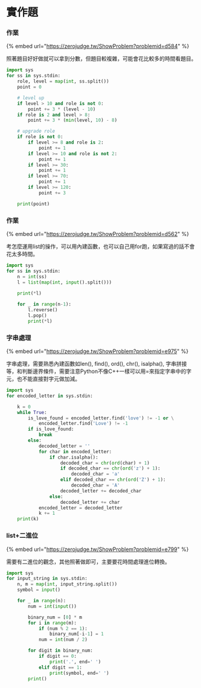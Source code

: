 # 實作題

### 作業

{% embed url="https://zerojudge.tw/ShowProblem?problemid=d584" %}

照著題目好好做就可以拿到分數，但題目較複雜，可能會花比較多的時間看題目。

```python
import sys
for ss in sys.stdin:
    role, level = map(int, ss.split())
    point = 0

    # level up
    if level > 10 and role is not 0:
        point += 3 * (level - 10)
    if role is 2 and level > 8:
        point += 3 * (min(level, 10) - 8)

    # upgrade role
    if role is not 0:
        if level >= 8 and role is 2:
            point += 1
        if level >= 10 and role is not 2:
            point += 1
        if level >= 30:
            point += 1
        if level >= 70:
            point += 1
        if level >= 120:
            point += 3

    print(point)
```

### 作業

{% embed url="https://zerojudge.tw/ShowProblem?problemid=d562" %}

考怎麼運用list的操作，可以用內建函數，也可以自己用for跑，如果寫過的話不會花太多時間。

```python
import sys
for ss in sys.stdin:
    n = int(ss)
    l = list(map(int, input().split()))

    print(*l)
    
    for _ in range(n-1):
        l.reverse()
        l.pop()
        print(*l)
```

### 字串處理

{% embed url="https://zerojudge.tw/ShowProblem?problemid=e975" %}

字串處理，需要熟悉內建函數如len\(\), find\(\), ord\(\), chr\(\), isalpha\(\), 字串拼接等，和判斷邊界條件，需要注意Python不像C++一樣可以用=來指定字串中的字元，也不能直接對字元做加減。

```python
import sys
for encoded_letter in sys.stdin:

    k = 0
    while True:
        is_love_found = encoded_letter.find('love') != -1 or \
            encoded_letter.find('Love') != -1
        if is_love_found:
            break
        else:
            decoded_letter = ''
            for char in encoded_letter:
                if char.isalpha():
                    decoded_char = chr(ord(char) + 1)
                    if decoded_char == chr(ord('z') + 1):
                        decoded_char = 'a'
                    elif decoded_char == chr(ord('Z') + 1):
                        decoded_char = 'A'
                    decoded_letter += decoded_char
                else:
                    decoded_letter += char
            encoded_letter = decoded_letter
            k += 1
    print(k)
```

### list+二進位

{% embed url="https://zerojudge.tw/ShowProblem?problemid=e799" %}

需要有二進位的觀念，其他照著做即可，主要要花時間處理進位轉換。

```python
import sys
for input_string in sys.stdin:
    n, m = map(int, input_string.split())
    symbol = input()

    for _ in range(n):
        num = int(input())

        binary_num = [0] * m
        for i in range(m):
            if (num % 2 == 1):
                binary_num[-i-1] = 1
            num = int(num / 2)

        for digit in binary_num:
            if digit == 0:
                print('.', end=' ')
            elif digit == 1:
                print(symbol, end=' ')
        print()

```

